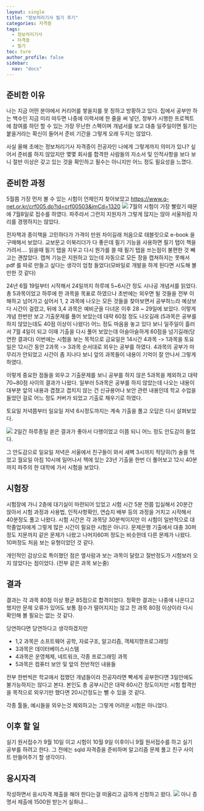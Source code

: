 ```yaml
---
layout: single
title: "정보처리기사 필기 후기"
categories: 자격증
tags:
  - 정보처리기사
  - 자격증
  - 필기
toc: ture
author_profile: false
sidebar:
  nav: "docs"
---
```


## 준비한 이유

나는 지금 어떤 분야에서 커리어를 쌓을지를 못 정하고 방황하고 있다. 집에서 공부만 하는 백수인 지금 미리 따두면 나중에 이력서에 한 줄을 써 넣던, 정부가 시행한 프로젝트에 참여를 하던 할 수 있는 가장 무난한 스펙이며 개념서를 보고 대충 일주일이면 필기는 붙을거라는 확신이 들어서 준비 기간을 그렇게 오래 두지는 않았다.
 
사실 올해 초에는 정보처리기사 자격증이 전공자인 나에게 그렇게까지 의미가 있나? 싶어서 준비를 하지 않았지만 몇몇 회사를 합격한 사람들의 자소서 및 인적사항을 보다 보니 절반 이상은 갖고 있는 것을 확인하고 필수는 아니지만 어느 정도 필요성을 느꼈다.

## 준비한 과정

5월쯤 가장 먼저 볼 수 있는 시험이 언제인지 찾아보았고 
https://www.q-net.or.kr/crf005.do?id=crf00503&jmCd=1320
![](../../images/Pastedimage20240713161826.png)
7월의 시험이 가장 빨랐기 때문에 7월8일로 접수를 하였다. 파주라서 그런지 지원자가 그렇게 많지는 않아 서울처럼 자리를 경쟁하지는 않았다.

전자책과 종이책을 고민하다가 가격이 만원 차이길래 처음으로 태블릿으로 e-book 을 구매해서 보았다. 교보문고 이북리더가 다 좋은데 필기 기능을 사용하면 필기 탭이 책을 가려서.... 읽을때 필기 탭을 지우고 다시 뭔가를 쓸 때 필기 탭을 쓰는점이 불편한 것 빼고는 괜찮았다.
캡쳐 기능은 지원하고 있는데 자동으로 모든 장을 캡쳐하지는 못해서 pdf 를 따로 만들고 싶다는 생각이 엄청 들었다(모바일로 개발을 하게 된다면 시도해 볼 만한 것 같다)

24년 6월 19일부터 시작해서 24일까지 하루에 5~6시간 정도 시나공 개념서를 읽었다. 총 5과목이었고 하루에 한 과목을 목표로 하였으나 초반에는 외우면 될 것들을 전부 이해하고 넘어가고 싶어서 1, 2 과목에 나오는 모든 것들을 찾아보면서 공부하느라 예상보다 시간이 걸렸고, 뒤에 3,4 과목은 예비군을 다녀온 이후 28 ~ 29일에 보았다. 이렇게 개념 한번만 보고 기출문제를 풀어 보았는데 대략 60점 정도 나오길래 (5과목은 공부를 하지 않았는데도 40점 이상이 나왔다) 어느 정도 마음을 놓고 있다 보니 일주일이 흘러서 7월 4일이 되고 이때 기출을 다시 풀어 보았는데 아슬아슬하게 60점을 넘기길래(당연한 결과다) 이번에는 시험을 보는 목적으로 금요일은 14시간 4과목 -> 1과목을 토요일은 12시간 동안 2과목 -> 3과목 순서대로 외우는 공부를 하였다.  4과목의 공부가 마무리가 안되었고 시간이 좀 지나다 보니 앞의 과목들이 내용이 기억이 잘 안나서 그렇게 하였다.

이렇게 중요한 점들을 외우고 기출문제를 보니 공부를 하지 않은 5과목을 제외하고 대략 70~80점 사이의 결과가 나왔다. 일부러 5과목은 공부를 하지 않았는데 나오는 내용이 대부분 앞의 내용과 겹쳤고 겹치지 않는 건 신규용어나 보안 관련 내용인데 학교 수업을 들었던 걸로 어느 정도 커버가 되었고 기출로 채우기로 하였다.

토요일 저녁쯤부터 일요일 저녁 6시정도까지는 계속 기출을 풀고 오답은 다시 살펴보았다.

![](../../images/Pastedimage20240713163757.png)
2일간 하루종일 쏟은 결과가 좋아서 다행이었고 이쯤 되니 어느 정도 안도감이 들었다.

그 안도감으로 일요일 저녁은 서울에서 친구들이 와서 새벽 3시까지 적당히(?) 술을 먹었고 월요일 아침 10시에 일어나서 책에 있는 23년 기출을 한번 더 풀어보고 12시 40분까지 파주의 한 대학에 가서 시험을 보았다.

## 시험장

시험장에 가니 2층에 대기실이 마련되어 있었고 시험 시간 5분 전쯤 입실해서 20분간 앉아서 시험 과정과 사용법, 인적사항확인, 연습지 배부 등의 과정을 거치고 시작해서 40분정도 풀고 나왔다. 시험 시간은 각 과목당 30분씩이지만 이 시험이 일반적으로 대학졸업자에게 그렇게 많은 시간이 필요한 시험은 아니다. 문제은행 기출에서 대충 30퍼정도 지문까지 같은 문제가 나왔고 나머지60퍼 정도는 비슷한데 다른 문제가 나왔다. 10퍼정도 처음 보는 유형이었던 것 같다.

개인적인 감상으로 특이했던 점은 옆사람과 보는 과목이 달랐고 절반정도가 시험보러 오지 않았다는 점이었다. (전부 같은 과목 보는줄)

## 결과 

결과는 각 과목 80점 이상 평균 85점으로 합격이었다. 정확한 결과는 나중에 나온다고 했지만 문제 오류가 있어도 보통 점수가 떨어지지는 않고 전 과목 80점 이상이라 다시 확인해 볼 필요는 없는 것 같다.

당연하다면 당연하다고 생각하겠지만 
- 1,2 과목은 소프트웨어 공학, 자료구조, 알고리즘, 객체지향프로그래밍
- 3과목은 데이터베이스시스템
- 4과목은 운영체제, 네트워크, 각종 프로그래밍 과목
- 5과목은 컴퓨터 보안 및 앞의 전반적인 내용들

전부 한번씩은 학교에서 접했던 개념들이라 전공자라면 빡세게 공부한다면 3일안에도 불가능하지는 않다고 본다. 본인도 총 공부시간은 대략 60시간 정도이지만 시험 합격만을 목적으로 외우기만 했다면 20시간정도는 뺄 수 있을 것 같다.

각종 툴들, 예시들을 외우는것 제외하고는 그렇게 어려운 시험은 아니었다.

## 이후 할 일

실기 원서접수가 9월 10일 이고 시험이 10월 9일 이후이니 9월 원서접수를 하고 실기 공부를 하려고 한다. 그 전에는 sqld 자격증을 준비하며 알고리즘 문제 풀고 친구 사이트 만들어주기 할 생각이다.

## 응시자격
작성하면서 응시자격 제출을 해야 한다는걸 떠올리고 급하게 신청하고 왔다.
![](../../images/Pastedimage20240713171257.png)
아니 증명서 제출에 1500원 받는거 실화냐...


